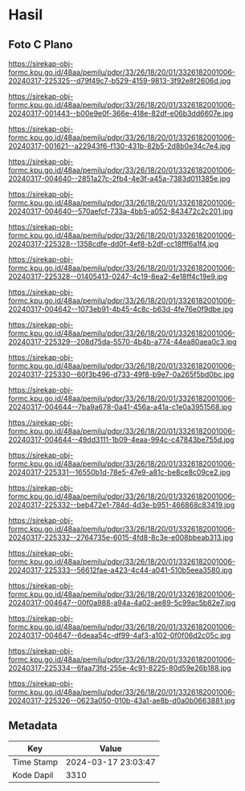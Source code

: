 # Hasil

## Foto C Plano

https://sirekap-obj-formc.kpu.go.id/48aa/pemilu/pdpr/33/26/18/20/01/3326182001006-20240317-225325--d79f49c7-b529-4159-9813-3f92e8f2606d.jpg

https://sirekap-obj-formc.kpu.go.id/48aa/pemilu/pdpr/33/26/18/20/01/3326182001006-20240317-001443--b00e9e0f-366e-418e-82df-e06b3dd6607e.jpg

https://sirekap-obj-formc.kpu.go.id/48aa/pemilu/pdpr/33/26/18/20/01/3326182001006-20240317-001621--a22943f6-f130-431b-82b5-2d8b0e34c7e4.jpg

https://sirekap-obj-formc.kpu.go.id/48aa/pemilu/pdpr/33/26/18/20/01/3326182001006-20240317-004640--2851a27c-2fb4-4e3f-a45a-7383d011385e.jpg

https://sirekap-obj-formc.kpu.go.id/48aa/pemilu/pdpr/33/26/18/20/01/3326182001006-20240317-004640--570aefcf-733a-4bb5-a052-843472c2c201.jpg

https://sirekap-obj-formc.kpu.go.id/48aa/pemilu/pdpr/33/26/18/20/01/3326182001006-20240317-225328--1358cdfe-dd0f-4ef8-b2df-cc18fff6a1f4.jpg

https://sirekap-obj-formc.kpu.go.id/48aa/pemilu/pdpr/33/26/18/20/01/3326182001006-20240317-225328--01405413-0247-4c19-8ea2-4e18ff4c19e9.jpg

https://sirekap-obj-formc.kpu.go.id/48aa/pemilu/pdpr/33/26/18/20/01/3326182001006-20240317-004642--1073eb91-4b45-4c8c-b63d-4fe76e0f9dbe.jpg

https://sirekap-obj-formc.kpu.go.id/48aa/pemilu/pdpr/33/26/18/20/01/3326182001006-20240317-225329--208d75da-5570-4b4b-a774-44ea80aea0c3.jpg

https://sirekap-obj-formc.kpu.go.id/48aa/pemilu/pdpr/33/26/18/20/01/3326182001006-20240317-225330--60f3b496-d733-49f8-b9e7-0a265f5bd0bc.jpg

https://sirekap-obj-formc.kpu.go.id/48aa/pemilu/pdpr/33/26/18/20/01/3326182001006-20240317-004644--7ba9a678-0a41-456a-a41a-c1e0a3951568.jpg

https://sirekap-obj-formc.kpu.go.id/48aa/pemilu/pdpr/33/26/18/20/01/3326182001006-20240317-004644--49dd3111-1b09-4eaa-994c-c47843be755d.jpg

https://sirekap-obj-formc.kpu.go.id/48aa/pemilu/pdpr/33/26/18/20/01/3326182001006-20240317-225331--16550b1d-78e5-47e9-a81c-be8ce8c09ce2.jpg

https://sirekap-obj-formc.kpu.go.id/48aa/pemilu/pdpr/33/26/18/20/01/3326182001006-20240317-225332--beb472e1-784d-4d3e-b951-466868c83419.jpg

https://sirekap-obj-formc.kpu.go.id/48aa/pemilu/pdpr/33/26/18/20/01/3326182001006-20240317-225332--2764735e-6015-4fd8-8c3e-e008bbeab313.jpg

https://sirekap-obj-formc.kpu.go.id/48aa/pemilu/pdpr/33/26/18/20/01/3326182001006-20240317-225333--56612fae-a423-4c44-a041-510b5eea3580.jpg

https://sirekap-obj-formc.kpu.go.id/48aa/pemilu/pdpr/33/26/18/20/01/3326182001006-20240317-004647--00f0a988-a94a-4a02-ae89-5c99ac5b82e7.jpg

https://sirekap-obj-formc.kpu.go.id/48aa/pemilu/pdpr/33/26/18/20/01/3326182001006-20240317-004647--6deaa54c-df99-4af3-a102-0f0f06d2c05c.jpg

https://sirekap-obj-formc.kpu.go.id/48aa/pemilu/pdpr/33/26/18/20/01/3326182001006-20240317-225334--6faa73fd-255e-4c91-8225-80d59e26b188.jpg

https://sirekap-obj-formc.kpu.go.id/48aa/pemilu/pdpr/33/26/18/20/01/3326182001006-20240317-225326--0623a050-010b-43a1-ae8b-d0a0b0663881.jpg


## Metadata

| Key        | Value               |
| ---------- | ------------------- |
| Time Stamp | 2024-03-17 23:03:47 |
| Kode Dapil | 3310                |



